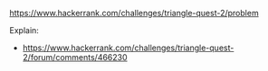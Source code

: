 https://www.hackerrank.com/challenges/triangle-quest-2/problem

Explain:

- https://www.hackerrank.com/challenges/triangle-quest-2/forum/comments/466230
